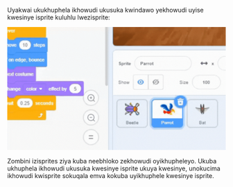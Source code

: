 
Uyakwai ukukhuphela ikhowudi ukusuka kwindawo yekhowudi uyise kwesinye isprite kuluhlu lwezisprite:

![Tsala ikhowudi kwindawo yeKhowudi ye-sprite uyibeke kwindawo yeKhowudi kwesinye i-sprite kuluhlu lwe-Sprite, emva koko uyibeke ikhowudi.](images/drag-parrot-code.gif)

Zombini izisprites ziya kuba neebhloko zekhowudi oyikhupheleyo. Ukuba ukhuphela ikhowudi ukusuka kwesinye isprite ukuya kwesinye, unokucima ikhowudi kwisprite sokuqala emva kokuba uyikhuphele kwesinye isprite.


